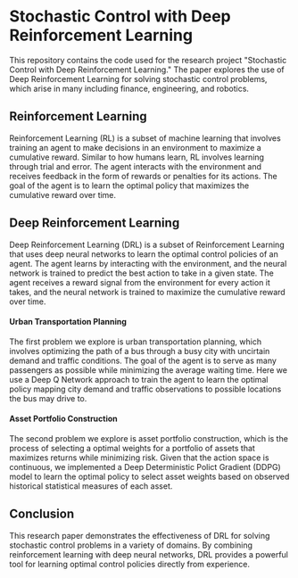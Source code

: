 # Stochastic Control with Deep Reinforcement Learning

This repository contains the code used for the research project "Stochastic Control with Deep Reinforcement Learning." 
The paper explores the use of Deep Reinforcement Learning for solving stochastic control problems, which arise 
in many including finance, engineering, and robotics.

## Reinforcement Learning

Reinforcement Learning (RL) is a subset of machine learning that involves training an agent to make decisions in an 
environment to maximize a cumulative reward. Similar to how humans learn, RL involves learning through trial and error. The 
agent interacts with the environment and receives feedback in the form of rewards or penalties for its actions. The goal 
of the agent is to learn the optimal policy that maximizes the cumulative reward over time. 

## Deep Reinforcement Learning

Deep Reinforcement Learning (DRL) is a subset of Reinforcement Learning that uses deep neural networks 
to learn the optimal control policies of an agent. The agent learns by interacting with the environment, 
and the neural network is trained to predict the best action to take in a given state. The agent receives 
a reward signal from the environment for every action it takes, and the neural network is trained to maximize 
the cumulative reward over time.

#### Urban Transportation Planning

The first problem we explore is urban transportation planning, which involves optimizing the path of a bus through a busy city with 
uncirtain demand and traffic conditions. The goal of the agent is to serve as many passengers as possible while minimizing the average 
waiting time. Here we use a Deep Q Network approach to train the agent to learn the optimal policy mapping city demand and traffic observations
to possible locations the bus may drive to.

#### Asset Portfolio Construction

The second problem we explore is asset portfolio construction, which is the process of selecting a optimal weights for a portfolio 
of assets that maximizes returns while minimizing risk. Given that the action space is continuous, we implemented a 
Deep Deterministic Polict Gradient (DDPG) model to learn the optimal policy to select asset weights based on observed historical statistical 
measures of each asset.

## Conclusion

This research paper demonstrates the effectiveness of DRL for solving stochastic control problems in a variety of domains. 
By combining reinforcement learning with deep neural networks, DRL provides a powerful tool for learning optimal control 
policies directly from experience.